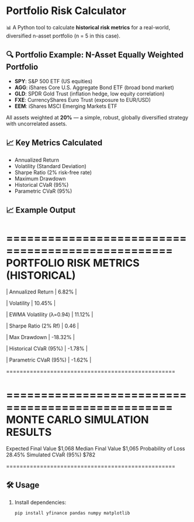 # Portfolio Risk Calculator

📊 A Python tool to calculate **historical risk metrics** for a real-world, diversified n-asset portfolio (n = 5 in this case).

## 🔍 Portfolio Example: N-Asset Equally Weighted Portfolio
- **SPY**: S&P 500 ETF (US equities)
- **AGG**: iShares Core U.S. Aggregate Bond ETF (broad bond market)
- **GLD**: SPDR Gold Trust (inflation hedge, low equity correlation)
- **FXE**: CurrencyShares Euro Trust (exposure to EUR/USD)
- **EEM**: iShares MSCI Emerging Markets ETF

All assets weighted at **20%** — a simple, robust, globally diversified strategy with uncorrelated assets.

## 📈 Key Metrics Calculated
- Annualized Return
- Volatility (Standard Deviation)
- Sharpe Ratio (2% risk-free rate)
- Maximum Drawdown
- Historical CVaR (95%)
- Parametric CVaR (95%)

## 📈 Example Output
==================================================
PORTFOLIO RISK METRICS (HISTORICAL)
==================================================
| Annualized Return | 6.82% |

| Volatility | 10.45% |

| EWMA Volatility (λ=0.94) | 11.12% |

| Sharpe Ratio (2% Rf) | 0.46 |

| Max Drawdown | -18.32% |

| Historical CVaR (95%) | -1.78% |

| Parametric CVaR (95%) | -1.62% |

==================================================

==================================================
MONTE CARLO SIMULATION RESULTS
==================================================

Expected Final Value      $1,068
Median Final Value        $1,065
Probability of Loss       28.45%
Simulated CVaR (95%)      $782

==================================================

## 🛠️ Usage
1. Install dependencies:
   ```bash
   pip install yfinance pandas numpy matplotlib

